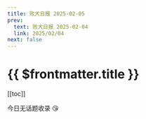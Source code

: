 ```yaml
---
title: 败犬日报 2025-02-05
prev:
  text: 败犬日报 2025-02-04
  link: 2025/02/04
next: false
---
```


# {{ $frontmatter.title }}

[[toc]]

今日无话题收录 :kissing_heart:
